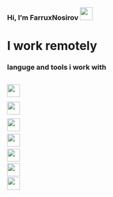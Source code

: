 ###  Hi, I’m FarruxNosirov <img src="https://media.giphy.com/media/hvRJCLFzcasrR4ia7z/giphy.gif" width="30px"/>
# I work remotely <br/>
### languge and tools i work with

<code> <img src="https://cdn-icons-png.flaticon.com/512/919/919827.png?w=360" width="30px"/> <code/>
<code> <img src="[https://cdn-icons-png.flaticon.com/512/919/919827.png?w=360](https://toppng.com/uploads/preview/html-css-js-icons-11563328364gmstz4ubs9.png)" width="30px"/> <code/>
<code> <img src="[https://cdn-icons-png.flaticon.com/512/919/919827.png?w=360](https://e7.pngegg.com/pngimages/640/199/png-clipart-javascript-logo-html-javascript-logo-angle-text.png)" width="30px"/> <code/>
<code> <img src="[https://cdn-icons-png.flaticon.com/512/919/919827.png?w=360](https://toppng.com/uploads/preview/bootstrap-featured-image-bootstrap-3-logo-11563293130teouf93qpu.png)" width="30px"/> <code/>
<code> <img src="[https://cdn-icons-png.flaticon.com/512/919/919827.png?w=360](https://cutewallpaper.org/24/react-logo-png/ionic-react-icon-react-native-pngreact-logo-free-transparent-png-images-pngaaacom.png)" width="30px"/> <code/>
<code> <img src="https://miro.medium.com/max/1400/1*z1U7SJeqK_JJXUYei5uD8w.png" width="30px"/> <code/>
<code> <img src="https://iconape.com/wp-content/png_logo_vector/typescript.png" width="30px"/> <code/>
